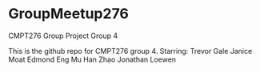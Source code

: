 # GroupMeetup276
CMPT276 Group Project Group 4

This is the github repo for CMPT276 group 4.
Starring:
Trevor Gale
Janice Moat
Edmond Eng
Mu Han Zhao
Jonathan Loewen
